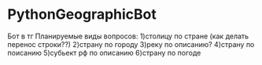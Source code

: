 # PythonGeographicBot
Бот в тг
Планируемые виды вопросов:
1)столицу по стране (как делать перенос строки??)
2)страну по городу
3)реку по описанию?
4)страну по поисанию
5)субьект рф по описанию
6)страну по погоде


